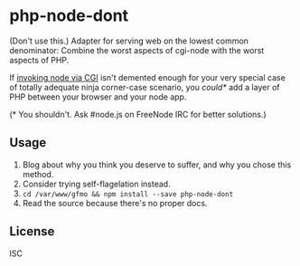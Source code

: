 ﻿
<!--#echo json="package.json" key="name" underline="=" -->
php-node-dont
=============
<!--/#echo -->

<!--#echo json="package.json" key="description" -->
(Don&#39;t use this.) Adapter for serving web on the lowest common
denominator: Combine the worst aspects of cgi-node with the worst aspects of
PHP.
<!--/#echo -->

If [invoking node via CGI](http://www.cgi-node.org/) isn't demented enough
for your very special case of totally adequate ninja corner-case scenario,
you <i>could*</i> add a layer of PHP between your browser and your node app.

(* You shouldn't. Ask #node.js on FreeNode IRC for better solutions.)




Usage
-----

1. Blog about why you think you deserve to suffer,
   and why you chose this method.
2. Consider trying self-flagelation instead.
3. `cd /var/www/gfmo && npm install --save php-node-dont`
4. Read the source because there's no proper docs.


<!--#toc stop="scan" -->



License
-------
<!--#echo json="package.json" key=".license" -->
ISC
<!--/#echo -->

